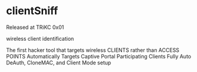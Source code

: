 clientSniff
===========
Released at TRiKC 0x01

wireless client identification

The first hacker tool that targets wireless CLIENTS rather than ACCESS POINTS
Automatically Targets Captive Portal Participating Clients
Fully Auto DeAuth, CloneMAC, and Client Mode setup